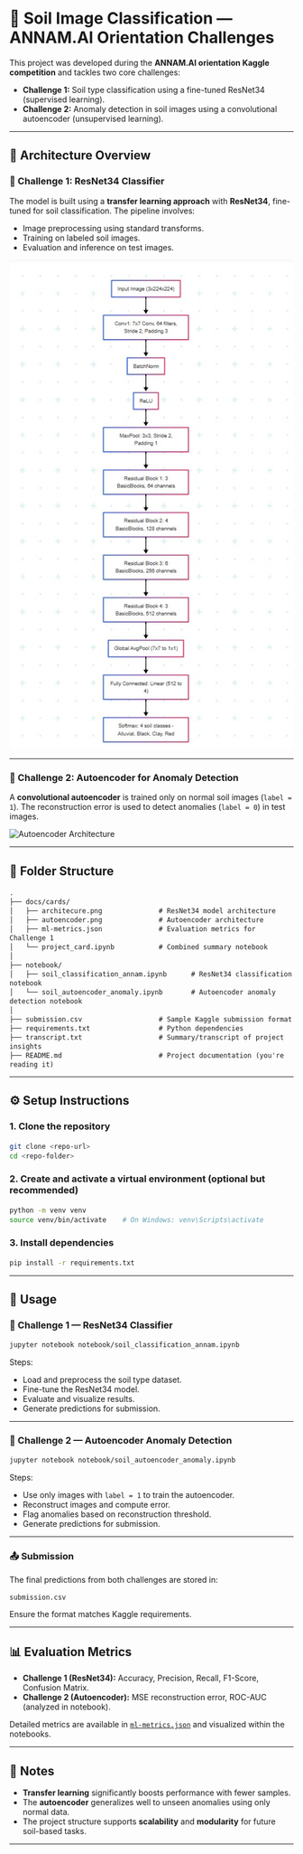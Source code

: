 # 🌱 Soil Image Classification — ANNAM.AI Orientation Challenges

This project was developed during the **ANNAM.AI orientation Kaggle competition** and tackles two core challenges:

- **Challenge 1:** Soil type classification using a fine-tuned ResNet34 (supervised learning).
- **Challenge 2:** Anomaly detection in soil images using a convolutional autoencoder (unsupervised learning).

---

## 🧠 Architecture Overview

### 🔹 Challenge 1: ResNet34 Classifier

The model is built using a **transfer learning approach** with **ResNet34**, fine-tuned for soil classification. The pipeline involves:

- Image preprocessing using standard transforms.
- Training on labeled soil images.
- Evaluation and inference on test images.

![ResNet34 Architecture](./docs/cards/architecure.png)

---

### 🔹 Challenge 2: Autoencoder for Anomaly Detection

A **convolutional autoencoder** is trained only on normal soil images (`label = 1`). The reconstruction error is used to detect anomalies (`label = 0`) in test images.

![Autoencoder Architecture](./docs/cards/autoencoder.png)

---

## 📁 Folder Structure

```
.
├── docs/cards/
│   ├── architecure.png              # ResNet34 model architecture
│   ├── autoencoder.png              # Autoencoder architecture
│   ├── ml-metrics.json              # Evaluation metrics for Challenge 1
│   └── project_card.ipynb           # Combined summary notebook
│
├── notebook/
│   ├── soil_classification_annam.ipynb      # ResNet34 classification notebook
│   └── soil_autoencoder_anomaly.ipynb       # Autoencoder anomaly detection notebook
│
├── submission.csv                   # Sample Kaggle submission format
├── requirements.txt                 # Python dependencies
├── transcript.txt                   # Summary/transcript of project insights
├── README.md                        # Project documentation (you're reading it)
```

---

## ⚙️ Setup Instructions

### 1. Clone the repository

```bash
git clone <repo-url>
cd <repo-folder>
```

### 2. Create and activate a virtual environment (optional but recommended)

```bash
python -m venv venv
source venv/bin/activate    # On Windows: venv\Scripts\activate
```

### 3. Install dependencies

```bash
pip install -r requirements.txt
```

---

## 🚀 Usage

### 🧪 Challenge 1 — ResNet34 Classifier

```bash
jupyter notebook notebook/soil_classification_annam.ipynb
```

Steps:
- Load and preprocess the soil type dataset.
- Fine-tune the ResNet34 model.
- Evaluate and visualize results.
- Generate predictions for submission.

---

### 🧪 Challenge 2 — Autoencoder Anomaly Detection

```bash
jupyter notebook notebook/soil_autoencoder_anomaly.ipynb
```

Steps:
- Use only images with `label = 1` to train the autoencoder.
- Reconstruct images and compute error.
- Flag anomalies based on reconstruction threshold.
- Generate predictions for submission.

---

### 📤 Submission

The final predictions from both challenges are stored in:

```
submission.csv
```

Ensure the format matches Kaggle requirements.

---

## 📊 Evaluation Metrics

- **Challenge 1 (ResNet34):** Accuracy, Precision, Recall, F1-Score, Confusion Matrix.
- **Challenge 2 (Autoencoder):** MSE reconstruction error, ROC-AUC (analyzed in notebook).

Detailed metrics are available in [`ml-metrics.json`](./docs/cards/ml-metrics.json) and visualized within the notebooks.

---

## 📜 Notes

- **Transfer learning** significantly boosts performance with fewer samples.
- The **autoencoder** generalizes well to unseen anomalies using only normal data.
- The project structure supports **scalability** and **modularity** for future soil-based tasks.

---

